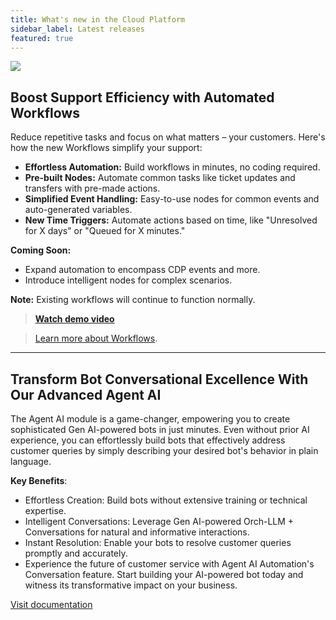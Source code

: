 ```yaml
---
title: What's new in the Cloud Platform
sidebar_label: Latest releases
featured: true
---
```


   ![](https://i.imgur.com/hIGEIJL.png)






## Boost Support Efficiency with Automated Workflows

Reduce repetitive tasks and focus on what matters – your customers. Here's how the new Workflows simplify your support:

* **Effortless Automation:** Build workflows in minutes, no coding required.
* **Pre-built Nodes:** Automate common tasks like ticket updates and transfers with pre-made actions.
* **Simplified Event Handling:** Easy-to-use nodes for common events and auto-generated variables.
* **New Time Triggers:** Automate actions based on time, like "Unresolved for X days" or "Queued for X minutes."

**Coming Soon:**

* Expand automation to encompass CDP events and more.
* Introduce intelligent nodes for complex scenarios.



**Note:** Existing workflows will continue to function normally.

> **[Watch demo video](https://www.youtube.com/watch?v=QMsWjBu2ltU)**


> [Learn more about Workflows](https://docs.yellow.ai/docs/platform_concepts/studio/build/workflows#workflows-overview).

----

## Transform Bot Conversational Excellence With Our Advanced Agent AI

The Agent AI module is a game-changer, empowering you to create sophisticated Gen AI-powered bots in just minutes. Even without prior AI experience, you can effortlessly build bots that effectively address customer queries by simply describing your desired bot's behavior in plain language.

**Key Benefits**:
* Effortless Creation: Build bots without extensive training or technical expertise.
* Intelligent Conversations: Leverage Gen AI-powered Orch-LLM + Conversations for natural and informative interactions.
* Instant Resolution: Enable your bots to resolve customer queries promptly and accurately.
* Experience the future of customer service with Agent AI Automation's Conversation feature. Start building your AI-powered bot today and witness its transformative impact on your business.

[Visit documentation](https://docs.yellow.ai/docs/platform_concepts/AIAgent/aiagent_intro)



